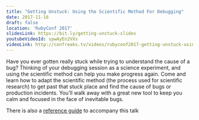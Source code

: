 ```yaml
---
title: "Getting Unstuck: Using the Scientific Method For Debugging"
date: 2017-11-16
draft: false
location: 'RubyConf 2017'
slidesLink: https://bit.ly/getting-unstuck-slides
youtubeVideoId: spwAyEn2VXs
videoLink: http://confreaks.tv/videos/rubyconf2017-getting-unstuck-using-the-scientific-method-for-debugging
---
```

Have you ever gotten really stuck while trying to understand the cause of a bug? Thinking of your debugging session as a science experiment, and using the scientific method can help you make progress again. Come and learn how to adapt the scientific method (the process used for scientific research) to get past that stuck place and find the cause of bugs or production incidents. You’ll walk away with a great new tool to keep you calm and focused in the face of inevitable bugs.

There is also a <a href="/posts/getting-unstuck"/>reference guide</a> to accompany this talk